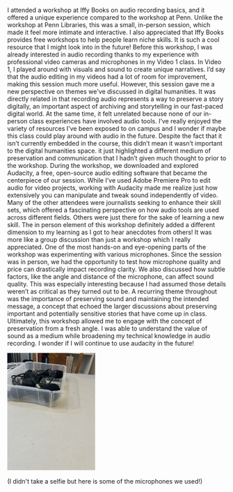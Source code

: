 I attended a workshop at Iffy Books on audio recording basics, and it offered a unique experience compared to the workshop at Penn. Unlike the workshop at Penn Libraries, this was a small, in-person session, which made it feel more intimate and interactive. I also appreciated that Iffy Books provides free workshops to help people learn niche skills. It is such a cool resource that I might look into in the future!
Before this workshop, I was already interested in audio recording thanks to my experience with professional video cameras and microphones in my Video 1 class. In Video 1, I played around with visuals and sound to create unique narratives. I’d say that the audio editing in my videos had a lot of room for improvement, making this session much more useful. 
 However, this session gave me a new perspective on themes we've discussed in digital humanities. It was directly related in that recording audio represents a way to preserve a story digitally, an important aspect of archiving and storytelling in our fast-paced digital world. At the same time, it felt unrelated because none of our in-person class experiences have involved audio tools. I’ve really enjoyed the variety of resources I’ve been exposed to on campus and I wonder if maybe this class could play around with audio in the future. Despite the fact that it isn’t currently embedded in the course, this didn’t mean it wasn’t important to the digital humanities space. it just highlighted a different medium of preservation and communication that I hadn’t given much thought to prior to the workshop.
During the workshop, we downloaded and explored Audacity, a free, open-source audio editing software that became the centerpiece of our session. While I’ve used Adobe Premiere Pro to edit audio for video projects, working with Audacity made me realize just how extensively you can manipulate and tweak sound independently of video. Many of the other attendees were journalists seeking to enhance their skill sets, which offered a fascinating perspective on how audio tools are used across different fields. Others were just there for the sake of learning a new skill. The in person element of this workshop definitely added a different dimension to my learning as I got to hear anecdotes from others! It was more like a group discussion than just a workshop which I really appreciated.
One of the most hands-on and eye-opening parts of the workshop was experimenting with various microphones. Since the session was in person, we had the opportunity to test how microphone quality and price can drastically impact recording clarity. We also discussed how subtle factors, like the angle and distance of the microphone, can affect sound quality. This was especially interesting because I had assumed those details weren’t as critical as they turned out to be. A recurring theme throughout was the importance of preserving sound and maintaining the intended message, a concept that echoed the larger discussions about preserving important and potentially sensitive stories that have come up in class.
Ultimately, this workshop allowed me to engage with the concept of preservation from a fresh angle. I was able to understand the value of sound as a medium while broadening my technical knowledge in audio recording. I wonder if I will continue to use audacity in the future!

<img src="images/microphones.jpeg" alt="Microphones" width="40%">

(I didn't take a selfie but here is some of the microphones we used!)
